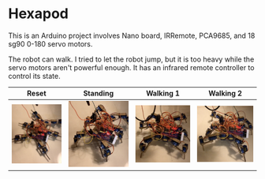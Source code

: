 # Hexapod
This is an Arduino project involves Nano board, IRRemote, PCA9685, and 18 sg90 0-180 servo motors.

The robot can walk. I tried to let the robot jump, but it is too heavy while the servo motors aren't powerful enough. It has an infrared remote controller to control its state.

| Reset | Standing | Walking 1 | Walking 2 |
| ----- | -------- | --------- | --------- |
| ![reset](./pictures/reset.png) | ![standing](./pictures/standing.png) | ![walking1](./pictures/walking1.png) | ![walking2](./pictures/walking2.png) |